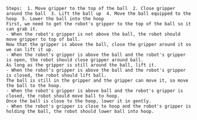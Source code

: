 
    Steps:  1. Move gripper to the top of the ball  2. Close gripper around the ball  3. Lift the ball up  4. Move the ball equipped to the hoop  5. Lower the ball into the hoop
    First, we need to get the robot's gripper to the top of the ball so it can grab it. 
    - When the robot's gripper is not above the ball, the robot should move gripper to top of ball.
    Now that the gripper is above the ball, close the gripper around it so we can lift it up.
    - When the robot's gripper is above the ball and the robot's gripper is open, the robot should close gripper around ball.
    As long as the gripper is still around the ball, lift it.
    - When the robot's gripper is above the ball and the robot's gripper is closed, the robot should lift ball.
    The ball is still in the gripper and the gripper can move it, so move the ball to the hoop.
    - When the robot's gripper is above ball and the robot's gripper is closed, the robot should move ball to hoop.
    Once the ball is close to the hoop, lower it in gently. 
    - When the robot's gripper is close to hoop and the robot's gripper is holding the ball, the robot should lower ball into hoop.